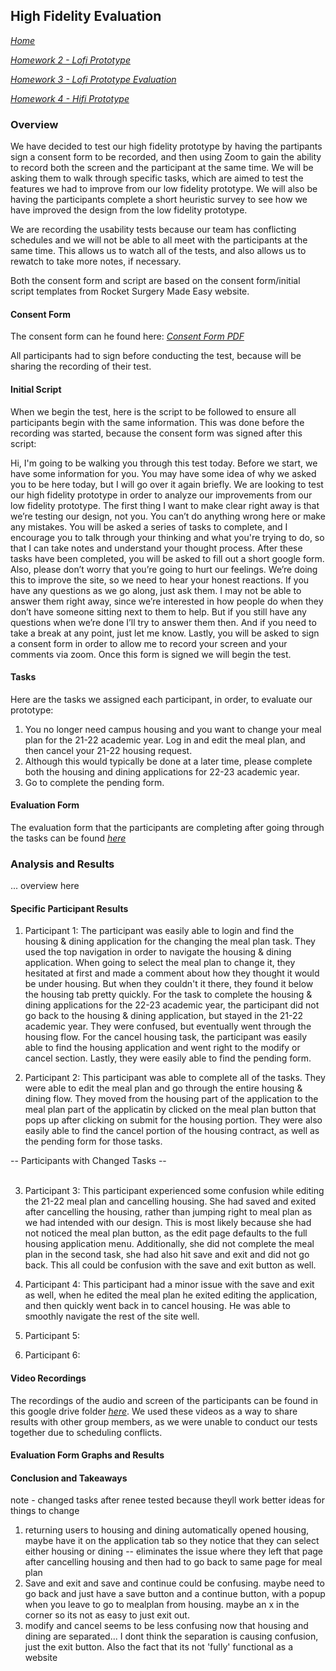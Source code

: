 ## High Fidelity Evaluation
*[Home](index.md)*

*[Homework 2 - Lofi Prototype](lofi.md)*

*[Homework 3 - Lofi Prototype Evaluation](lofi_evaluation.md)*

*[Homework 4 - Hifi Prototype](hifi.md)*
### Overview
We have decided to test our high fidelity prototype by having the partipants sign a consent form to be recorded, and then using Zoom to gain the ability to record both the screen and the participant at the same time. We will be asking them to walk through specific tasks, which are aimed to test the features we had to improve from our low fidelity prototype. We will also be having the participants complete a short heuristic survey to see how we have improved the design from the low fidelity prototype.

We are recording the usability tests because our team has conflicting schedules and we will not be able to all meet with the participants at the same time. This allows us to watch all of the tests, and also allows us to rewatch to take more notes, if necessary.

Both the consent form and script are based on the consent form/initial script templates from Rocket Surgery Made Easy website.

#### Consent Form
The consent form can he found here: *[Consent Form PDF](consent_form.pdf)*

All participants had to sign before conducting the test, because will be sharing the recording of their test.

#### Initial Script
When we begin the test, here is the script to be followed to ensure all participants begin with the same information. This was done before the recording was started, because the consent form was signed after this script:

Hi, I'm going to be walking you through this test today. Before we start, we have some information for you. You may have some idea of why we asked you to be here today, but I will go over it again briefly. We are looking to test our high fidelity prototype in order to analyze our improvements from our low fidelity prototype. The first thing I want to make clear right away is that we’re testing our design, not you. You can’t do anything wrong here or make any mistakes.
You will be asked a series of tasks to complete, and I encourage you to talk through your thinking and what you're trying to do, so that I can take notes and understand your thought process. After these tasks have been completed, you will be asked to fill out a short google form.
Also, please don’t worry that you’re going to hurt our feelings. We’re doing this to improve the site, so we need to hear your honest reactions. If you have any questions as we go along, just ask them. I may not be able to answer them right away, since we’re interested in how people do when they don’t have someone sitting next to them to help. But if you still have any questions when we’re done I’ll try to answer them then. And if you need to take a break at any point, just let me know.
Lastly, you will be asked to sign a consent form in order to allow me to record your screen and your comments via zoom. Once this form is signed we will begin the test.

#### Tasks
Here are the tasks we assigned each participant, in order, to evaluate our prototype:
1. You no longer need campus housing and you want to change your meal plan for the 21-22 academic year. Log in and edit the meal plan, and then cancel your 21-22 housing request.
2. Although this would typically be done at a later time, please complete both the housing and dining applications for 22-23 academic year.
3. Go to complete the pending form.

#### Evaluation Form
The evaluation form that the participants are completing after going through the tasks can be found *[here](https://forms.gle/RcCZQAJNt1nHjJfH8)*


### Analysis and Results
... overview here

#### Specific Participant Results

1. Participant 1:
The participant was easily able to login and find the housing & dining application for the changing the meal plan task. They used the top navigation in order to navigate the housing & dining application. When going to select the meal plan to change it, they hesitated at first and made a comment about how they thought it would be under housing. But when they couldn't it there, they found it below the housing tab pretty quickly. For the task to complete the housing & dining applications for the 22-23 academic year, the participant did not go back to the housing & dining application, but stayed in the 21-22 academic year. They were confused, but eventually went through the housing flow. For the cancel housing task, the participant was easily able to find the housing application and went right to the modify or cancel section. Lastly, they were easily able to find the pending form. 

2. Participant 2:
This participant was able to complete all of the tasks. They were able to edit the meal plan and go through the entire housing & dining flow. They moved from the housing part of the application to the meal plan part of the applicatin by clicked on the meal plan button that pops up after clicking on submit for the housing portion. They were also easily able to find the cancel portion of the housing contract, as well as the pending form for those tasks.

-- Participants with Changed Tasks -- <br/><br/>

3. Participant 3:
This participant experienced some confusion while editing the 21-22 meal plan and cancelling housing. She had saved and exited after cancelling the housing, rather than jumping right to meal plan as we had intended with our design. This is most likely because she had not noticed the meal plan button, as the edit page defaults to the full housing application menu. Additionally, she did not complete the meal plan in the second task, she had also hit save and exit and did not go back. This all could be confusion with the save and exit button as well.

4. Participant 4:
This participant had a minor issue with the save and exit as well, when he edited the meal plan he exited editing the application, and then quickly went back in to cancel housing. He was able to smoothly navigate the rest of the site well.

5. Participant 5:

6. Participant 6:

#### Video Recordings
The recordings of the audio and screen of the participants can be found in this google drive folder *[here](https://drive.google.com/drive/folders/1KyHpb_v4S6cGjn2kiVPZXTvCSSd4evgA?usp=sharing)*. We used these videos as a way to share results with other group members, as we were unable to conduct our tests together due to scheduling conflicts. 

#### Evaluation Form Graphs and Results

#### Conclusion and Takeaways

note - changed tasks after renee tested because theyll work better
ideas for things to change 
1. returning users to housing and dining automatically opened housing, maybe have it on the application tab so they notice that they can select either housing or dining -- eliminates the issue where they left that page after cancelling housing and then had to go back to same page for meal plan
2. Save and exit and save and continue could be confusing. maybe need to go back and just have a save button and a continue button, with a popup when you leave to go to mealplan from housing. maybe an x in the corner so its not as easy to just exit out.
3. modify and cancel seems to be less confusing now that housing and dining are separated... I dont think the separation is causing confusion, just the exit button. Also the fact that its not 'fully' functional as a website
